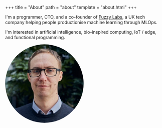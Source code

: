 +++
title = "About"
path = "about"
template = "about.html"
+++

I'm a programmer, CTO, and a co-founder of <a href="https://fuzzylabs.ai">Fuzzy Labs</a>, a UK tech company helping people productionise machine learning through MLOps.

I'm interested in artificial intelligence, bio-inspired computing, IoT / edge, and functional programming.

<img src="/matt-squire.jpg" alt="Matt Squire photo" style="border-radius: 50%; max-width: 250px">

